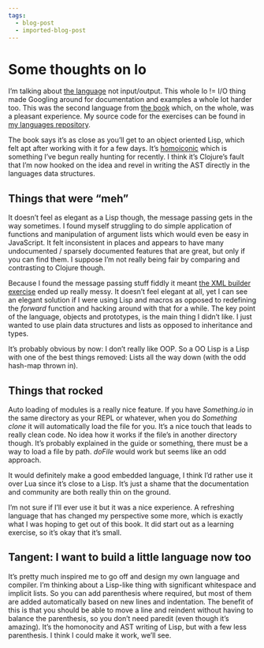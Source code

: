 ```yaml
---
tags:
  - blog-post
  - imported-blog-post
---
```

# Some thoughts on Io

I’m talking about [the language](http://iolanguage.org/) not input/output. This whole Io != I/O thing made Googling around for documentation and examples a whole lot harder too. This was the second language from [the book](https://pragprog.com/book/btlang/seven-languages-in-seven-weeks) which, on the whole, was a pleasant experience. My source code for the exercises can be found in [my languages repository](https://github.com/Wolfy87/langs).

The book says it’s as close as you’ll get to an object oriented Lisp, which felt apt after working with it for a few days. It’s [homoiconic](http://en.wikipedia.org/wiki/Homoiconicity) which is something I’ve begun really hunting for recently. I think it’s Clojure’s fault that I’m now hooked on the idea and revel in writing the AST directly in the languages data structures.

## Things that were “meh”

It doesn’t feel as elegant as a Lisp though, the message passing gets in the way sometimes. I found myself struggling to do simple application of functions and manipulation of argument lists which would even be easy in JavaScript. It felt inconsistent in places and appears to have many undocumented / sparsely documented features that are great, but only if you can find them. I suppose I’m not really being fair by comparing and contrasting to Clojure though.

Because I found the message passing stuff fiddly it meant [the XML builder exercise](https://github.com/Wolfy87/langs/blob/master/io/day3/xml.io) ended up really messy. It doesn’t feel elegant at all, yet I can see an elegant solution if I were using Lisp and macros as opposed to redefining the _forward_ function and hacking around with that for a while. The key point of the language, objects and prototypes, is the main thing I didn’t like. I just wanted to use plain data structures and lists as opposed to inheritance and types.

It’s probably obvious by now: I don’t really like OOP. So a OO Lisp is a Lisp with one of the best things removed: Lists all the way down (with the odd hash-map thrown in).

## Things that rocked

Auto loading of modules is a really nice feature. If you have _Something.io_ in the same directory as your REPL or whatever, when you do _Something clone_ it will automatically load the file for you. It’s a nice touch that leads to really clean code. No idea how it works if the file’s in another directory though. It’s probably explained in the guide or something, there must be a way to load a file by path. _doFile_ would work but seems like an odd approach.

It would definitely make a good embedded language, I think I’d rather use it over Lua since it’s close to a Lisp. It’s just a shame that the documentation and community are both really thin on the ground.

I’m not sure if I’ll ever use it but it was a nice experience. A refreshing language that has changed my perspective some more, which is exactly what I was hoping to get out of this book. It did start out as a learning exercise, so it’s okay that it’s small.

## Tangent: I want to build a little language now too

It’s pretty much inspired me to go off and design my own language and compiler. I’m thinking about a Lisp-like thing with significant whitespace and implicit lists. So you can add parenthesis where required, but most of them are added automatically based on new lines and indentation. The benefit of this is that you should be able to move a line and reindent without having to balance the parenthesis, so you don’t need paredit (even though it’s amazing). It’s the homonocity and AST writing of Lisp, but with a few less parenthesis. I think I could make it work, we’ll see.

